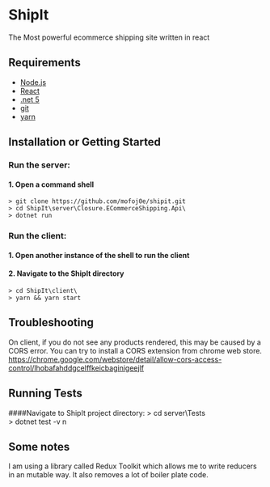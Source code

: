 # ShipIt

The Most powerful ecommerce shipping site written in react

## Requirements

+ [Node.js](https://nodejs.org/)
+ [React](https://facebook.github.io/react/)
+ [.net 5](https://dotnet.microsoft.com/download/dotnet/5.0)
+ [git](https://git-scm.com/downloads)
+ [yarn](https://git-scm.com/downloads)

## Installation or Getting Started

### Run the server:
#### 1. Open a command shell
    > git clone https://github.com/mofoj0e/shipit.git
    > cd ShipIt\server\Closure.ECommerceShipping.Api\
    > dotnet run

### Run the client:
#### 1. Open another instance of the shell to run the client
#### 2. Navigate to the ShipIt directory
    > cd ShipIt\client\
    > yarn && yarn start


## Troubleshooting
On client, if you do not see any products rendered, this may be caused by a CORS error. You can try to install a CORS extension from chrome web store.
https://chrome.google.com/webstore/detail/allow-cors-access-control/lhobafahddgcelffkeicbaginigeejlf

## Running Tests

####Navigate to ShipIt project directory:
    > cd server\Tests\
    > dotnet test -v n

## Some notes

I am using a library called Redux Toolkit which allows me to write reducers in an mutable way. It also removes a lot of boiler plate code.

